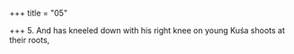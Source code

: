 +++
title = "05"

+++
5. And has kneeled down with his right knee on young Kuśa shoots at their roots,
